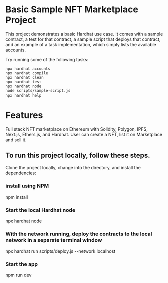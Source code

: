# Basic Sample NFT Marketplace Project

This project demonstrates a basic Hardhat use case. It comes with a sample contract, a test for that contract, a sample script that deploys that contract, and an example of a task implementation, which simply lists the available accounts.

Try running some of the following tasks:

```shell
npx hardhat accounts
npx hardhat compile
npx hardhat clean
npx hardhat test
npx hardhat node
node scripts/sample-script.js
npx hardhat help
```

# Features

Full stack NFT marketplace on Ethereum with Solidity, Polygon, IPFS, Next.js, Ethers.js, and Hardhat. User can create a NFT, list it on Marketplace and sell it.

## To run this project locally, follow these steps.

Clone the project locally, change into the directory, and install the dependencies:

### install using NPM
npm install

### Start the local Hardhat node
npx hardhat node

### With the network running, deploy the contracts to the local network in a separate terminal window
npx hardhat run scripts/deploy.js --network localhost

### Start the app

npm run dev
